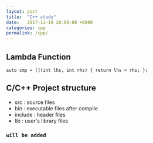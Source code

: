 ```yaml
---
layout: post
title:  "C++ study"
date:   2017-11-19 20:00:00 +0900
categories: cpp
permalink: /cpp/
---
```



## Lambda Function

```
auto cmp = [](int lhs, int rhs) { return lhs < rhs; };
```

## C/C++ Project structure

- src : source files
- bin : executable files after compile
- include : header files
- lib : user's library files

### `will be added`
